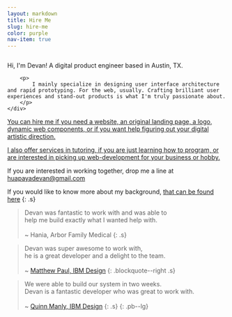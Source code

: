```yaml
---
layout: markdown
title: Hire Me
slug: hire-me
color: purple
nav-item: true
---
```


<div class="flex flex--flag flex--space-between flex--row-rev-md pt--md s">
    <div class="flex__box--sm text--center text--right-md pb--md p--reset-md">
        <img src="/assets/images/me_looking_up.png" alt="" class="br--md mw--80-45">
    </div>
    <div class="flex__box--md">
        <p>
            <span class="text--accent">Hi, I'm Devan!</span> A digital product engineer based in Austin, TX.
        </p>

        <p>
            I mainly specialize in designing user interface architecture and rapid prototyping. For the web, usually. Crafting brilliant user experiences and stand-out products is what I'm truly passionate about.
        </p>
    </div>
</div>

<a class="typeform-share link cta s"
    href="https://imdevan.typeform.com/to/DJyZhU"
    data-mode="1">
    You can hire me if you need a website,
    an original landing page,
    a logo, dynamic web components, or
    if you want help figuring out your digital artistic direction.
</a>

<a class="typeform-share link cta s"
    href="https://imdevan.typeform.com/to/OKghBi"
    data-mode="1">
    I also offer services in tutoring, if you are just learning how to program,
    or are interested in picking up web-development for your business or hobby.
</a>

If you are interested in working together, drop me a line at
 [huapayadevan@gmail.com](mailto:huapayadevan@gmail.com)

 If you would like to know more about my background,
 [that can be found here](/about-me)
{: .s}


> Devan was fantastic to work with and was able to  
  help me build exactly what I wanted help with.<br><br>
  <span>~ Hania, Arbor Family Medical</span>
{: .s}

> Devan was super awesome to work with,  
  he is a great developer and a delight to the team.<br><br>
  <span>~ <a href="twitter.com/">Matthew Paul, IBM Design</a></span>
{: .blockquote--right .s}

> We were able to build our system in two weeks.  
  Devan is a fantastic developer who was great to work with.<br><br>
  <span>~ <a href="twitter.com/">Quinn Manly, IBM Design</a></span>
{: .s}
{: .pb--lg}

